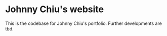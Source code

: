 # Johnny Chiu's website
This is the codebase for Johnny Chiu's portfolio. Further developments are tbd.

